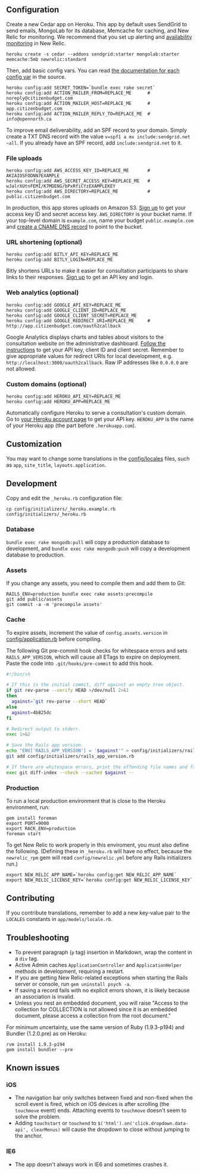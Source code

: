 ## Configuration

Create a new Cedar app on Heroku. This app by default uses SendGrid to send emails, MongoLab for its database, Memcache for caching, and New Relic for monitoring. We recommend that you set up alerting and [availability monitoring](https://newrelic.com/docs/features/availability-monitoring-faq) in New Relic.

    heroku create -s cedar --addons sendgrid:starter mongolab:starter memcache:5mb newrelic:standard

Then, add basic config vars. You can read [the documentation for each config var](https://github.com/opennorth/citizenbudgetapp.com/blob/master/config/initializers/_heroku.example.rb) in the source.

    heroku config:add SECRET_TOKEN=`bundle exec rake secret`
    heroku config:add ACTION_MAILER_FROM=REPLACE_ME      # noreply@citizenbudget.com
    heroku config:add ACTION_MAILER_HOST=REPLACE_ME      # app.citizenbudget.com
    heroku config:add ACTION_MAILER_REPLY_TO=REPLACE_ME  # info@opennorth.ca

To improve email deliverability, add an SPF record to your domain. Simply create a TXT DNS record with the value `v=spf1 a mx include:sendgrid.net ~all`. If you already have an SPF record, add `include:sendgrid.net` to it.

### File uploads

    heroku config:add AWS_ACCESS_KEY_ID=REPLACE_ME       # AKIAIOSFODNN7EXAMPLE
    heroku config:add AWS_SECRET_ACCESS_KEY=REPLACE_ME   # wJalrXUtnFEMI/K7MDENG/bPxRfiCYzEXAMPLEKEY
    heroku config:add AWS_DIRECTORY=REPLACE_ME           # public.citizenbudget.com

In production, this app stores uploads on Amazon S3. [Sign up](http://aws.amazon.com/s3/) to get your access key ID and secret access key. `AWS_DIRECTORY` is your bucket name. If your top-level domain is `example.com`, name your budget `public.example.com` and [create a CNAME DNS record](http://docs.amazonwebservices.com/AmazonS3/latest/dev/VirtualHosting.html#VirtualHostingCustomURLs) to point to the bucket.

### URL shortening (optional)

    heroku config:add BITLY_API_KEY=REPLACE_ME
    heroku config:add BITLY_LOGIN=REPLACE_ME

Bitly shortens URLs to make it easier for consultation participants to share links to their responses. [Sign up](http://bitly.com/a/your_api_key/) to get an API key and login.

### Web analytics (optional)

    heroku config:add GOOGLE_API_KEY=REPLACE_ME
    heroku config:add GOOGLE_CLIENT_ID=REPLACE_ME
    heroku config:add GOOGLE_CLIENT_SECRET=REPLACE_ME
    heroku config:add GOOGLE_REDIRECT_URI=REPLACE_ME     # http://app.citizenbudget.com/oauth2callback

Google Analytics displays charts and tables about visitors to the consultation website on the administrative dashboard. [Follow the instructions](https://developers.google.com/analytics/resources/tutorials/hello-analytics-api#register_project) to get your API key, client ID and client secret. Remember to give appropriate values for redirect URIs for local development, e.g. `http://localhost:3000/oauth2callback`. Raw IP addresses like `0.0.0.0` are not allowed.

### Custom domains (optional)

    heroku config:add HEROKU_API_KEY=REPLACE_ME
    heroku config:add HEROKU_APP=REPLACE_ME

Automatically configure Heroku to serve a consultation's custom domain. Go to [your Heroku account page](https://api.heroku.com/account) to get your API key. `HEROKU_APP` is the name of your Heroku app (the part before `.herokuapp.com`).

## Customization

You may want to change some translations in the [config/locales](https://github.com/opennorth/citizenbudgetapp.com/tree/master/config/locales) files, such as `app`, `site_title`, `layouts.application`.

## Development

Copy and edit the `_heroku.rb` configuration file:

    cp config/initializers/_heroku.example.rb config/initializers/_heroku.rb

### Database

`bundle exec rake mongodb:pull` will copy a production database to development, and `bundle exec rake mongodb:push` will copy a development database to production.

### Assets

If you change any assets, you need to compile them and add them to Git:

    RAILS_ENV=production bundle exec rake assets:precompile
    git add public/assets
    git commit -a -m 'precompile assets'

### Cache

To expire assets, increment the value of `config.assets.version` in [config/application.rb](https://github.com/opennorth/citizenbudgetapp.com/blob/master/config/application.rb#L63) before compiling.

The following Git pre-commit hook checks for whitespace errors and sets `RAILS_APP_VERSION`, which will cause all ETags to expire on deployment. Paste the code into `.git/hooks/pre-commit` to add this hook.

```sh
#!/bin/sh

# If this is the initial commit, diff against an empty tree object.
if git rev-parse --verify HEAD >/dev/null 2>&1
then
  against=`git rev-parse --short HEAD`
else
  against=4b825dc
fi

# Redirect output to stderr.
exec 1>&2

# Save the Rails app version.
echo "ENV['RAILS_APP_VERSION'] = '$against'" > config/initializers/rails_app_version.rb
git add config/initializers/rails_app_version.rb

# If there are whitespace errors, print the offending file names and fail.
exec git diff-index --check --cached $against --
```

### Production

To run a local production environment that is close to the Heroku environment, run:

    gem install foreman
    export PORT=9000
    export RACK_ENV=production
    foreman start

To get New Relic to work properly in this enviroment, you must also define the following. (Defining these in `_heroku.rb` will have no effect, because the `newrelic_rpm` gem will read `config/newrelic.yml` before any Rails initializers run.)

    export NEW_RELIC_APP_NAME=`heroku config:get NEW_RELIC_APP_NAME`
    export NEW_RELIC_LICENSE_KEY=`heroku config:get NEW_RELIC_LICENSE_KEY`

## Contributing

If you contribute translations, remember to add a new key-value pair to the `LOCALES` constants in `app/models/locale.rb`.

## Troubleshooting

* To prevent paragraph (`p` tag) insertion in Markdown, wrap the content in a `div` tag.
* Active Admin caches `ApplicationController` and `ApplicationHelper` methods in development, requiring a restart.
* If you are getting New Relic-related exceptions when starting the Rails server or console, run `gem uninstall psych -a`.
* If saving a record fails with no explicit errors shown, it is likely because an association is invalid.
* Unless you nest an embedded document, you will raise "Access to the collection for COLLECTION is not allowed since it is an embedded document, please access a collection from the root document."

For minimum uncertainty, use the same version of Ruby (1.9.3-p194) and Bundler (1.2.0.pre) as on Heroku:

    rvm install 1.9.3-p194
    gem install bundler --pre

## Known issues

### iOS

* The navigation bar only switches between fixed and non-fixed when the scroll event is fired, which on iOS devices is after scrolling (the `touchmove` event) ends. Attaching events to `touchmove` doesn't seem to solve the problem.
* Adding `touchstart` or `touchend` to `$('html').on('click.dropdown.data-api', clearMenus)` will cause the dropdown to close without jumping to the anchor.

### IE6

* The app doesn't always work in IE6 and sometimes crashes it.
